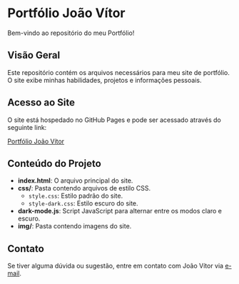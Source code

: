# Portfólio João Vítor

Bem-vindo ao repositório do meu Portfólio!

## Visão Geral

Este repositório contém os arquivos necessários para meu site de portfólio. O site exibe minhas habilidades, projetos e informações pessoais.

## Acesso ao Site

O site está hospedado no GitHub Pages e pode ser acessado através do seguinte link:

[Portfólio João Vítor](https://joaovitor.github.io)

## Conteúdo do Projeto

- **index.html**: O arquivo principal do site.
- **css/**: Pasta contendo arquivos de estilo CSS.
  - `style.css`: Estilo padrão do site.
  - `style-dark.css`: Estilo escuro do site.
- **dark-mode.js**: Script JavaScript para alternar entre os modos claro e escuro.
- **img/**: Pasta contendo imagens do site.

## Contato

Se tiver alguma dúvida ou sugestão, entre em contato com João Vítor via [e-mail](mailto:joaovitor502013@gmail.com).